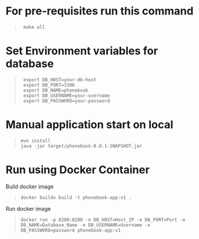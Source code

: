 # For pre-requisites run this command
>      make all
# Set Environment variables for database
>      export DB_HOST=your-db-host
>      export DB_PORT=3306
>      export DB_NAME=phonebook
>      export DB_USERNAME=your-username
>      export DB_PASSWORD=your-password
# Manual application start on local
  >     mvn install
  >     java -jar target/phonebook-0.0.1-SNAPSHOT.jar

# Run using Docker Container
  Build docker image
  >     docker buildx build -t phonebook-app:v1 .
Run docker image
  >     docker run -p 8280:8280 -e DB_HOST=Host_IP -e DB_PORT=Port -e DB_NAME=Database_Name -e DB_USERNAME=Username -e DB_PASSWORD=password phonebook-app:v1

